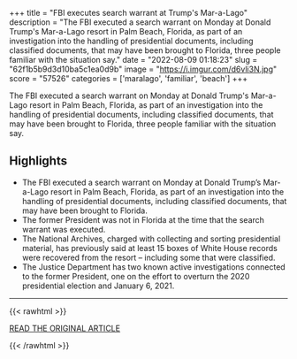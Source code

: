 +++
title = "FBI executes search warrant at Trump's Mar-a-Lago"
description = "The FBI executed a search warrant on Monday at Donald Trump's Mar-a-Lago resort in Palm Beach, Florida, as part of an investigation into the handling of presidential documents, including classified documents, that may have been brought to Florida, three people familiar with the situation say."
date = "2022-08-09 01:18:23"
slug = "62f1b5b9d3d10ba5c1ea0d9b"
image = "https://i.imgur.com/d6vli3N.jpg"
score = "57526"
categories = ['maralago', 'familiar', 'beach']
+++

The FBI executed a search warrant on Monday at Donald Trump's Mar-a-Lago resort in Palm Beach, Florida, as part of an investigation into the handling of presidential documents, including classified documents, that may have been brought to Florida, three people familiar with the situation say.

## Highlights

- The FBI executed a search warrant on Monday at Donald Trump’s Mar-a-Lago resort in Palm Beach, Florida, as part of an investigation into the handling of presidential documents, including classified documents, that may have been brought to Florida.
- The former President was not in Florida at the time that the search warrant was executed.
- The National Archives, charged with collecting and sorting presidential material, has previously said at least 15 boxes of White House records were recovered from the resort – including some that were classified.
- The Justice Department has two known active investigations connected to the former President, one on the effort to overturn the 2020 presidential election and January 6, 2021.

---

{{< rawhtml >}}
  <p class="article-category">
    <a target="_blank" href="https://www.cnn.com/2022/08/08/politics/mar-a-lago-search-warrant-fbi-donald-trump/index.html">READ THE ORIGINAL ARTICLE</a>
  </p>
{{< /rawhtml >}}

